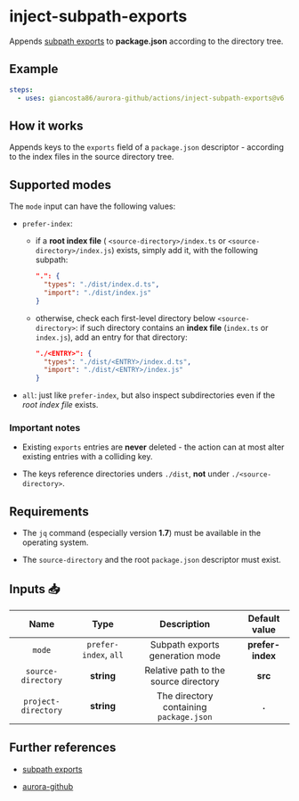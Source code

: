 # inject-subpath-exports

Appends [subpath exports](https://nodejs.org/api/packages.html#subpath-exports) to **package.json** according to the directory tree.

## Example

```yaml
steps:
  - uses: giancosta86/aurora-github/actions/inject-subpath-exports@v6
```

## How it works

Appends keys to the `exports` field of a `package.json` descriptor - according to the index files in the source directory tree.

## Supported modes

The `mode` input can have the following values:

- `prefer-index`:

  - if a **root index file** ( `<source-directory>/index.ts` or `<source-directory>/index.js`) exists, simply add it, with the following subpath:

    ```json
    ".": {
      "types": "./dist/index.d.ts",
      "import": "./dist/index.js"
    }
    ```

  - otherwise, check each first-level directory below `<source-directory>`: if such directory contains an **index file** (`index.ts` or `index.js`), add an entry for that directory:

    ```json
    "./<ENTRY>": {
      "types": "./dist/<ENTRY>/index.d.ts",
      "import": "./dist/<ENTRY>/index.js"
    }
    ```

- `all`: just like `prefer-index`, but also inspect subdirectories even if the _root index file_ exists.

### Important notes

- Existing `exports` entries are **never** deleted - the action can at most alter existing entries with a colliding key.

- The keys reference directories unders `./dist`, **not** under `./<source-directory>`.

## Requirements

- The `jq` command (especially version **1.7**) must be available in the operating system.

- The `source-directory` and the root `package.json` descriptor must exist.

## Inputs 📥

|        Name         |         Type          |               Description               |  Default value   |
| :-----------------: | :-------------------: | :-------------------------------------: | :--------------: |
|       `mode`        | `prefer-index`, `all` |     Subpath exports generation mode     | **prefer-index** |
| `source-directory`  |      **string**       |  Relative path to the source directory  |     **src**      |
| `project-directory` |      **string**       | The directory containing `package.json` |      **.**       |

## Further references

- [subpath exports](https://nodejs.org/api/packages.html#subpath-exports)

- [aurora-github](../../README.md)
